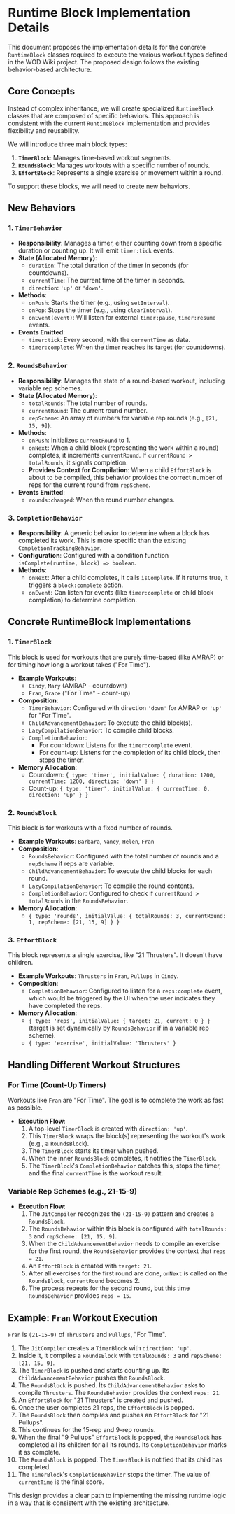 # Runtime Block Implementation Details

This document proposes the implementation details for the concrete `RuntimeBlock` classes required to execute the various workout types defined in the WOD Wiki project. The proposed design follows the existing behavior-based architecture.

## Core Concepts

Instead of complex inheritance, we will create specialized `RuntimeBlock` classes that are composed of specific behaviors. This approach is consistent with the current `RuntimeBlock` implementation and provides flexibility and reusability.

We will introduce three main block types:
1.  **`TimerBlock`**: Manages time-based workout segments.
2.  **`RoundsBlock`**: Manages workouts with a specific number of rounds.
3.  **`EffortBlock`**: Represents a single exercise or movement within a round.

To support these blocks, we will need to create new behaviors.

## New Behaviors

### 1. `TimerBehavior`

*   **Responsibility**: Manages a timer, either counting down from a specific duration or counting up. It will emit `timer:tick` events.
*   **State (Allocated Memory)**:
    *   `duration`: The total duration of the timer in seconds (for countdowns).
    *   `currentTime`: The current time of the timer in seconds.
    *   `direction`: `'up'` or `'down'`.
*   **Methods**:
    *   `onPush`: Starts the timer (e.g., using `setInterval`).
    *   `onPop`: Stops the timer (e.g., using `clearInterval`).
    *   `onEvent(event)`: Will listen for external `timer:pause`, `timer:resume` events.
*   **Events Emitted**:
    *   `timer:tick`: Every second, with the `currentTime` as data.
    *   `timer:complete`: When the timer reaches its target (for countdowns).

### 2. `RoundsBehavior`

*   **Responsibility**: Manages the state of a round-based workout, including variable rep schemes.
*   **State (Allocated Memory)**:
    *   `totalRounds`: The total number of rounds.
    *   `currentRound`: The current round number.
    *   `repScheme`: An array of numbers for variable rep rounds (e.g., `[21, 15, 9]`).
*   **Methods**:
    *   `onPush`: Initializes `currentRound` to 1.
    *   `onNext`: When a child block (representing the work within a round) completes, it increments `currentRound`. If `currentRound > totalRounds`, it signals completion.
    *   **Provides Context for Compilation**: When a child `EffortBlock` is about to be compiled, this behavior provides the correct number of reps for the current round from `repScheme`.
*   **Events Emitted**:
    *   `rounds:changed`: When the round number changes.

### 3. `CompletionBehavior`

*   **Responsibility**: A generic behavior to determine when a block has completed its work. This is more specific than the existing `CompletionTrackingBehavior`.
*   **Configuration**: Configured with a condition function `isComplete(runtime, block) => boolean`.
*   **Methods**:
    *   `onNext`: After a child completes, it calls `isComplete`. If it returns true, it triggers a `block:complete` action.
    *   `onEvent`: Can listen for events (like `timer:complete` or child block completion) to determine completion.

## Concrete RuntimeBlock Implementations

### 1. `TimerBlock`

This block is used for workouts that are purely time-based (like AMRAP) or for timing how long a workout takes ("For Time").

*   **Example Workouts**:
    *   `Cindy`, `Mary` (AMRAP - countdown)
    *   `Fran`, `Grace` ("For Time" - count-up)
*   **Composition**:
    *   `TimerBehavior`: Configured with direction `'down'` for AMRAP or `'up'` for "For Time".
    *   `ChildAdvancementBehavior`: To execute the child block(s).
    *   `LazyCompilationBehavior`: To compile child blocks.
    *   `CompletionBehavior`:
        *   For countdown: Listens for the `timer:complete` event.
        *   For count-up: Listens for the completion of its child block, then stops the timer.
*   **Memory Allocation**:
    *   Countdown: `{ type: 'timer', initialValue: { duration: 1200, currentTime: 1200, direction: 'down' } }`
    *   Count-up: `{ type: 'timer', initialValue: { currentTime: 0, direction: 'up' } }`

### 2. `RoundsBlock`

This block is for workouts with a fixed number of rounds.

*   **Example Workouts**: `Barbara`, `Nancy`, `Helen`, `Fran`
*   **Composition**:
    *   `RoundsBehavior`: Configured with the total number of rounds and a `repScheme` if reps are variable.
    *   `ChildAdvancementBehavior`: To execute the child blocks for each round.
    *   `LazyCompilationBehavior`: To compile the round contents.
    *   `CompletionBehavior`: Configured to check if `currentRound > totalRounds` in the `RoundsBehavior`.
*   **Memory Allocation**:
    *   `{ type: 'rounds', initialValue: { totalRounds: 3, currentRound: 1, repScheme: [21, 15, 9] } }`

### 3. `EffortBlock`

This block represents a single exercise, like "21 Thrusters". It doesn't have children.

*   **Example Workouts**: `Thrusters` in `Fran`, `Pullups` in `Cindy`.
*   **Composition**:
    *   `CompletionBehavior`: Configured to listen for a `reps:complete` event, which would be triggered by the UI when the user indicates they have completed the reps.
*   **Memory Allocation**:
    *   `{ type: 'reps', initialValue: { target: 21, current: 0 } }` (target is set dynamically by `RoundsBehavior` if in a variable rep scheme).
    *   `{ type: 'exercise', initialValue: 'Thrusters' }`

## Handling Different Workout Structures

### For Time (Count-Up Timers)

Workouts like `Fran` are "For Time". The goal is to complete the work as fast as possible.

*   **Execution Flow**:
    1.  A top-level `TimerBlock` is created with `direction: 'up'`.
    2.  This `TimerBlock` wraps the block(s) representing the workout's work (e.g., a `RoundsBlock`).
    3.  The `TimerBlock` starts its timer when pushed.
    4.  When the inner `RoundsBlock` completes, it notifies the `TimerBlock`.
    5.  The `TimerBlock`'s `CompletionBehavior` catches this, stops the timer, and the final `currentTime` is the workout result.

### Variable Rep Schemes (e.g., 21-15-9)

*   **Execution Flow**:
    1.  The `JitCompiler` recognizes the `(21-15-9)` pattern and creates a `RoundsBlock`.
    2.  The `RoundsBehavior` within this block is configured with `totalRounds: 3` and `repScheme: [21, 15, 9]`.
    3.  When the `ChildAdvancementBehavior` needs to compile an exercise for the first round, the `RoundsBehavior` provides the context that `reps = 21`.
    4.  An `EffortBlock` is created with `target: 21`.
    5.  After all exercises for the first round are done, `onNext` is called on the `RoundsBlock`, `currentRound` becomes 2.
    6.  The process repeats for the second round, but this time `RoundsBehavior` provides `reps = 15`.

## Example: `Fran` Workout Execution

`Fran` is `(21-15-9)` of `Thrusters` and `Pullups`, "For Time".

1.  The `JitCompiler` creates a `TimerBlock` with `direction: 'up'`.
2.  Inside it, it compiles a `RoundsBlock` with `totalRounds: 3` and `repScheme: [21, 15, 9]`.
3.  The `TimerBlock` is pushed and starts counting up. Its `ChildAdvancementBehavior` pushes the `RoundsBlock`.
4.  The `RoundsBlock` is pushed. Its `ChildAdvancementBehavior` asks to compile `Thrusters`. The `RoundsBehavior` provides the context `reps: 21`.
5.  An `EffortBlock` for "21 Thrusters" is created and pushed.
6.  Once the user completes 21 reps, the `EffortBlock` is popped.
7.  The `RoundsBlock` then compiles and pushes an `EffortBlock` for "21 Pullups".
8.  This continues for the 15-rep and 9-rep rounds.
9.  When the final "9 Pullups" `EffortBlock` is popped, the `RoundsBlock` has completed all its children for all its rounds. Its `CompletionBehavior` marks it as complete.
10. The `RoundsBlock` is popped. The `TimerBlock` is notified that its child has completed.
11. The `TimerBlock`'s `CompletionBehavior` stops the timer. The value of `currentTime` is the final score.

This design provides a clear path to implementing the missing runtime logic in a way that is consistent with the existing architecture.

